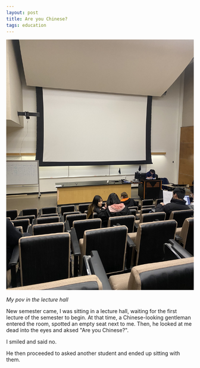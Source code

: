 ```yaml
---
layout: post
title: Are you Chinese?
tags: education
---
```


![](/assets/new-class-s24.jpeg)

*My pov in the lecture hall*

New semester came, I was sitting in a lecture hall, waiting for the first lecture of the semester to begin. At that time, a Chinese-looking gentleman entered the room, spotted an empty seat next to me. Then, he looked at me dead into the eyes and aksed "Are you Chinese?". 

I smiled and said no. 

He then proceeded to asked another student and ended up sitting with them.